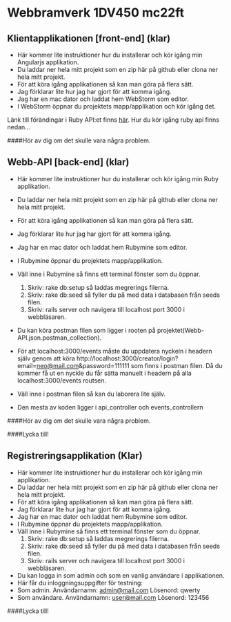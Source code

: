 
# Webbramverk 1DV450 mc22ft

## Klientapplikationen [front-end] (klar)

* Här kommer lite instruktioner hur du installerar och kör igång min Angularjs applikation.
* Du laddar ner hela mitt projekt som en zip här på github eller clona ner hela mitt projekt.
* För att köra igång applikationen så kan man göra på flera sätt.
* Jag förklarar lite hur jag har gjort för att komma igång. 
* Jag har en mac dator och laddat hem WebStorm som editor.
* I WebStorm öppnar du projektets mapp/applikation och kör igång det.


Länk till förändingar i Ruby API:et finns [här](https://github.com/mc22ft/Webbramverk/blob/master/AngularJSProjects/Client/ChangeOnAPI.md).
Hur du kör igång ruby api finns nedan...


####Hör av dig om det skulle vara några problem.


## Webb-API [back-end] (klar)


* Här kommer lite instruktioner hur du installerar och kör igång min Ruby applikation.
* Du laddar ner hela mitt projekt som en zip här på github eller clona ner hela mitt projekt.
* För att köra igång applikationen så kan man göra på flera sätt.
* Jag förklarar lite hur jag har gjort för att komma igång. 
* Jag har en mac dator och laddat hem Rubymine som editor.
* I Rubymine öppnar du projektets mapp/applikation.
* Väll inne i Rubymine så finns ett terminal fönster som du öppnar. 
  1. Skriv: rake db:setup så laddas megrerings filerna.
  2. Skriv: rake db:seed så fyller du på med data i databasen från seeds filen.
  3. Skriv: rails server och navigera till localhost port 3000 i webbläsaren.

* Du kan köra postman filen som ligger i rooten på projektet(Webb-API.json.postman_collection).
* För att localhost:3000/events måste du uppdatera nyckeln i headern själv genom att köra
  http://localhost:3000/creator/login?email=neo@mail.com&password=111111 som finns i postman filen. 
  Då du kommer få ut en nyckle du får sätta manuelt i headern på alla localhost:3000/events routsen.
* Väll inne i postman filen så kan du laborera lite själv. 
* Den mesta av koden ligger i api_controller och events_controllern
 
####Hör av dig om det skulle vara några problem.

####Lycka till!


## Registreringsapplikation (Klar)


* Här kommer lite instruktioner hur du installerar och kör igång min applikation.
* Du laddar ner hela mitt projekt som en zip här på github eller clona ner hela mitt projekt.
* För att köra igång applikationen så kan man göra på flera sätt.
* Jag förklarar lite hur jag har gjort för att komma igång. 
* Jag har en mac dator och laddat hem Rubymine som editor.
* I Rubymine öppnar du projektets mapp/applikation.
* Väll inne i Rubymine så finns ett terminal fönster som du öppnar. 
  1. Skriv: rake db:setup så laddas megrerings filerna.
  2. Skriv: rake db:seed så fyller du på med data i databasen från seeds filen.
  3. Skriv: rails server och navigera till localhost port 3000 i webbläsaren.
* Du kan logga in som admin och som en vanlig användare i applikationen. 
* Här får du inloggningsuppgifter för testning:
 * Som admin. Användarnamn: admin@mail.com Lösenord: qwerty
 * Som användare. Användarnamn: user@mail.com Lösenord: 123456
 
####Lycka till!
